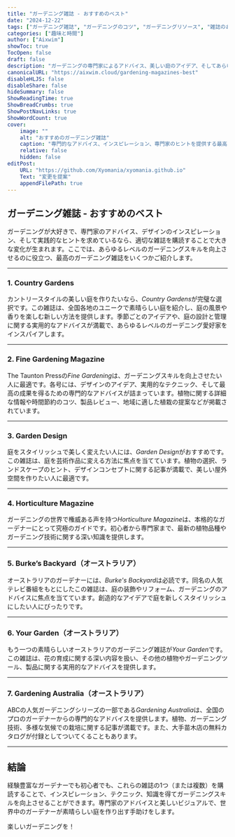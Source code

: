 ```yaml
---
title: "ガーデニング雑誌 - おすすめのベスト"
date: "2024-12-22"
tags: ["ガーデニング雑誌", "ガーデニングのコツ", "ガーデニングリソース", "雑誌のおすすめ"]
categories: ["趣味と時間"]
author: ["Aixwim"]
showToc: true
TocOpen: false
draft: false
description: "ガーデニングの専門家によるアドバイス、美しい庭のアイデア、そしてあらゆるレベルの庭師向けのヒントを提供する最高のガーデニング雑誌を発見しましょう。"
canonicalURL: "https://aixwim.cloud/gardening-magazines-best"
disableHLJS: false
disableShare: false
hideSummary: false
ShowReadingTime: true
ShowBreadCrumbs: true
ShowPostNavLinks: true
ShowWordCount: true
cover:
    image: ""
    alt: "おすすめのガーデニング雑誌"
    caption: "専門的なアドバイス、インスピレーション、専門家のヒントを提供する最高のガーデニング雑誌をご覧ください。"
    relative: false
    hidden: false
editPost:
    URL: "https://github.com/Xyomania/xyomania.github.io"
    Text: "変更を提案"
    appendFilePath: true
---
```


## ガーデニング雑誌 - おすすめのベスト  

ガーデニングが大好きで、専門家のアドバイス、デザインのインスピレーション、そして実践的なヒントを求めているなら、適切な雑誌を購読することで大きな変化が生まれます。ここでは、あらゆるレベルのガーデニングスキルを向上させるのに役立つ、最高のガーデニング雑誌をいくつかご紹介します。  

---

### 1. **Country Gardens**  

カントリースタイルの美しい庭を作りたいなら、*Country Gardens*が完璧な選択です。この雑誌は、全国各地のユニークで素晴らしい庭を紹介し、庭の風景や香りを楽しむ新しい方法を提供します。季節ごとのアイデアや、庭の設計と管理に関する実用的なアドバイスが満載で、あらゆるレベルのガーデニング愛好家をインスパイアします。  

---

### 2. **Fine Gardening Magazine**  

The Taunton Pressの*Fine Gardening*は、ガーデニングスキルを向上させたい人に最適です。各号には、デザインのアイデア、実用的なテクニック、そして最高の成果を得るための専門的なアドバイスが詰まっています。植物に関する詳細な情報や時間節約のコツ、製品レビュー、地域に適した植栽の提案などが掲載されています。  

---

### 3. **Garden Design**  

庭をスタイリッシュで美しく変えたい人には、*Garden Design*がおすすめです。この雑誌は、庭を芸術作品に変える方法に焦点を当てています。植物の選択、ランドスケープのヒント、デザインコンセプトに関する記事が満載で、美しい屋外空間を作りたい人に最適です。  

---

### 4. **Horticulture Magazine**  

ガーデニングの世界で権威ある声を持つ*Horticulture Magazine*は、本格的なガーデナーにとって究極のガイドです。初心者から専門家まで、最新の植物品種やガーデニング技術に関する深い知識を提供します。  

---

### 5. **Burke’s Backyard**（オーストラリア）  

オーストラリアのガーデナーには、*Burke's Backyard*は必読です。同名の人気テレビ番組をもとにしたこの雑誌は、庭の装飾やリフォーム、ガーデニングのアドバイスに焦点を当てています。創造的なアイデアで庭を新しくスタイリッシュにしたい人にぴったりです。  

---

### 6. **Your Garden**（オーストラリア）  

もう一つの素晴らしいオーストラリアのガーデニング雑誌が*Your Garden*です。この雑誌は、花の育成に関する深い内容を扱い、その他の植物やガーデニングツール、製品に関する実用的なアドバイスを提供します。  

---

### 7. **Gardening Australia**（オーストラリア）  

ABCの人気ガーデニングシリーズの一部である*Gardening Australia*は、全国のプロのガーデナーからの専門的なアドバイスを提供します。植物、ガーデニング技術、多様な気候での栽培に関する記事が満載です。また、大手苗木店の無料カタログが付録としてついてくることもあります。  

---

## 結論  

経験豊富なガーデナーでも初心者でも、これらの雑誌の1つ（または複数）を購読することで、インスピレーション、テクニック、知識を得てガーデニングスキルを向上させることができます。専門家のアドバイスと美しいビジュアルで、世界中のガーデナーが素晴らしい庭を作り出す手助けをします。  

楽しいガーデニングを！
